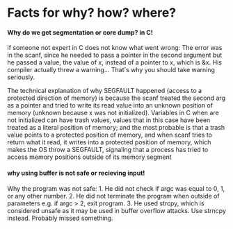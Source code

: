 <html><body>

<h1>Facts for <strong>why? how? where?</strong></h1>

  <h4>Why do we get segmentation or core dump? in C!</h4>
<p>if someone not expert in C does not know what went wrong:
The error was in the scanf, since he needed to pass a pointer in the second argument but he passed a value, the value of x, instead of a pointer to x, which is &x. His compiler actually threw a warning... That's why you should take warning seriously.

The technical explanation of why SEGFAULT happened (access to a protected direction of memory) is because the scanf treated the second arg as a pointer and tried to write its read value into an unknown position of memory (unknown because x was not initialized). Variables in C when are not initialized can have trash values, values that in this case have been treated as a literal position of memory; and the most probable is that a trash value points to a protected position of memory, and when scanf tries to return what it read, it writes into a protected position of memory, which makes the OS throw a SEGFAULT, signaling that a process has tried to access memory positions outside of its memory segment</p>

<h4>why using buffer is not safe or recieving input!</h4>
<p>Why the program was not safe:
1. He did not check if argc was equal to 0, 1, or any other number.
2. He did not terminate the program when outside of parameters e.g. if argc > 2, exit program.
3. He used strcpy, which is considered unsafe as it may be used in buffer overflow attacks. Use strncpy instead.
Probably missed something.</p>

</body></html>
